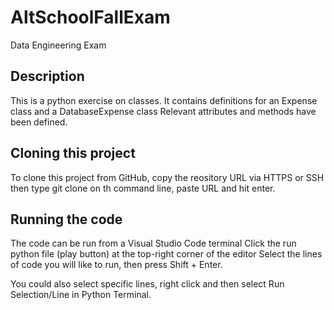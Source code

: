 # AltSchoolFallExam
Data Engineering Exam
## Description
This is a python exercise on classes. 
It contains definitions for an Expense class and a DatabaseExpense class
Relevant attributes and methods have been defined.
## Cloning this project
To clone this project from GitHub, copy the reository URL via HTTPS or SSH
then type git clone on th command line, paste URL and hit enter.
## Running the code
The code can be run from a Visual Studio Code terminal
Click the run python file (play button) at the top-right corner of the editor
Select the lines of code you will like to run, then press Shift + Enter.

You could also select specific lines, right click and then select Run Selection/Line in Python Terminal.
